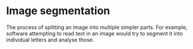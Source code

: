 # Image segmentation

The process of splitting an image into multiple simpler parts.
For example, software attempting to read text in an image would try to segment it into individual letters and analyse those.
